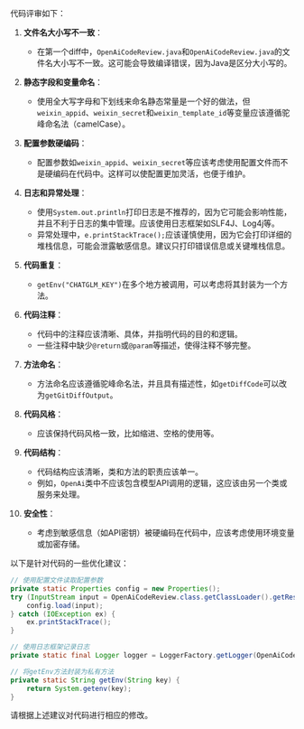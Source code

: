 代码评审如下：

1. **文件名大小写不一致**：
   - 在第一个diff中，`OpenAiCodeReview.java`和`OpenAiCodeReview.java`的文件名大小写不一致。这可能会导致编译错误，因为Java是区分大小写的。

2. **静态字段和变量命名**：
   - 使用全大写字母和下划线来命名静态常量是一个好的做法，但`weixin_appid`、`weixin_secret`和`weixin_template_id`等变量应该遵循驼峰命名法（camelCase）。

3. **配置参数硬编码**：
   - 配置参数如`weixin_appid`、`weixin_secret`等应该考虑使用配置文件而不是硬编码在代码中。这样可以使配置更加灵活，也便于维护。

4. **日志和异常处理**：
   - 使用`System.out.println`打印日志是不推荐的，因为它可能会影响性能，并且不利于日志的集中管理。应该使用日志框架如SLF4J、Log4j等。
   - 异常处理中，`e.printStackTrace();`应该谨慎使用，因为它会打印详细的堆栈信息，可能会泄露敏感信息。建议只打印错误信息或关键堆栈信息。

5. **代码重复**：
   - `getEnv("CHATGLM_KEY")`在多个地方被调用，可以考虑将其封装为一个方法。

6. **代码注释**：
   - 代码中的注释应该清晰、具体，并指明代码的目的和逻辑。
   - 一些注释中缺少`@return`或`@param`等描述，使得注释不够完整。

7. **方法命名**：
   - 方法命名应该遵循驼峰命名法，并且具有描述性，如`getDiffCode`可以改为`getGitDiffOutput`。

8. **代码风格**：
   - 应该保持代码风格一致，比如缩进、空格的使用等。

9. **代码结构**：
   - 代码结构应该清晰，类和方法的职责应该单一。
   - 例如，`OpenAi`类中不应该包含模型API调用的逻辑，这应该由另一个类或服务来处理。

10. **安全性**：
    - 考虑到敏感信息（如API密钥）被硬编码在代码中，应该考虑使用环境变量或加密存储。

以下是针对代码的一些优化建议：

```java
// 使用配置文件读取配置参数
private static Properties config = new Properties();
try (InputStream input = OpenAiCodeReview.class.getClassLoader().getResourceAsStream("config.properties")) {
    config.load(input);
} catch (IOException ex) {
    ex.printStackTrace();
}

// 使用日志框架记录日志
private static final Logger logger = LoggerFactory.getLogger(OpenAiCodeReview.class);

// 将getEnv方法封装为私有方法
private static String getEnv(String key) {
    return System.getenv(key);
}
```

请根据上述建议对代码进行相应的修改。
